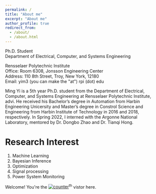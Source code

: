 ```yaml
---
permalink: /
title: "About me"
excerpt: "About me"
author_profile: true
redirect_from: 
  - /about/
  - /about.html
---
```


Ph.D. Student<br/>
Department of Electrical, Computer, and Systems Engineering<br/>

Rensselaer Polytechnic Institute<br/>
Office: Room 6308, Jonsson Engineering Center <br/>
Address: 110 8th Street, Troy, New York, 12180<br/>
Email: yim3 (you can make the "at") rpi (dot) edu




Ming Yi is a 5th year Ph.D. student from the Department of Electrical, Computer, and Systems Engineering at Rensselaer Polytechnic Institute, advi. He received his Bachelor’s degree in Automation from Harbin Engineering Unicersity and Master’s degree in Constrol Science and Engineering from Harbin Institute of Technology in 2016 and 2018, respectively. In Spring 2022, I interned with the Argonne National Laboratory, mentored by Dr. Dongbo Zhao and Dr. Tianqi Hong. 


Research Interest
======
1. Machine Learning
2. Bayesian Inference
3. Optimization
4. Signal processing
5. Power System Monitoring


Welcome! You're the <a href='https://www.counter12.com'><img src='https://www.counter12.com/img-3YDb9ZxaACc7bd54-3.gif' border='0' alt='counter'></a><script type='text/javascript' src='https://www.counter12.com/ad.js?id=3YDb9ZxaACc7bd54'></script><sup>th</sup> vistor here.


